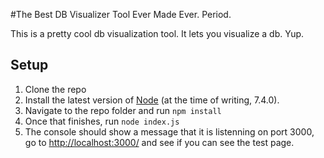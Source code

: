 #The Best DB Visualizer Tool Ever Made Ever. Period.

This is a pretty cool db visualization tool. It lets you visualize a db. Yup.

## Setup

 1. Clone the repo
 2. Install the latest version of [Node](https://nodejs.org/) (at the time of writing, 7.4.0).
 3. Navigate to the repo folder and run `npm install`
 4. Once that finishes, run `node index.js`
 5. The console should show a message that it is listenning on port 3000, go to 
    [http://localhost:3000/](http://localhost:3000/) and see if you can see the test page.
